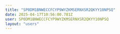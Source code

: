 ```yaml
---
title: "SP0DM1BNWECCFCYP9WYZKMSERNXSR2QKYY10NPSQ"
date: 2025-04-17T10:56:00.781Z
user: SP0DM1BNWECCFCYP9WYZKMSERNXSR2QKYY10NPSQ
layout: "users"
---
```

    